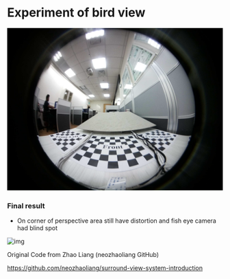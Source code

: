 # Experiment of bird view



![10_21_11_41_54](images/second/10_21_11_41_54.png)


### Final result

- On corner of perspective area still have distortion and fish eye camera had blind spot

![img](result/second/BirdView_Result_screenshot_21_10_2021.png)






Original Code from Zhao Liang (neozhaoliang GitHub)

https://github.com/neozhaoliang/surround-view-system-introduction